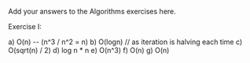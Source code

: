 Add your answers to the Algorithms exercises here.

Exercise I:

a) O(n) -- (n^3 / n^2 = n)
b) O(logn) // as iteration is halving each time
c)  O(sqrt(n) / 2)
d) log n * n 
e)  O(n^3)
f) O(n) 
g) O(n) 